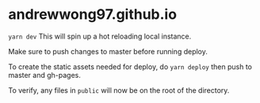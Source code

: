 # andrewwong97.github.io

`yarn dev` This will spin up a hot reloading local instance.

Make sure to push changes to master before running deploy.

To create the static assets needed for deploy, do `yarn deploy` then push to master and gh-pages.

To verify, any files in `public` will now be on the root of the directory.
